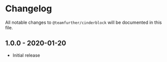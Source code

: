 # Changelog

All notable changes to `@teamfurther/cinderblock` will be documented in this file.

## 1.0.0 - 2020-01-20
- Initial release
